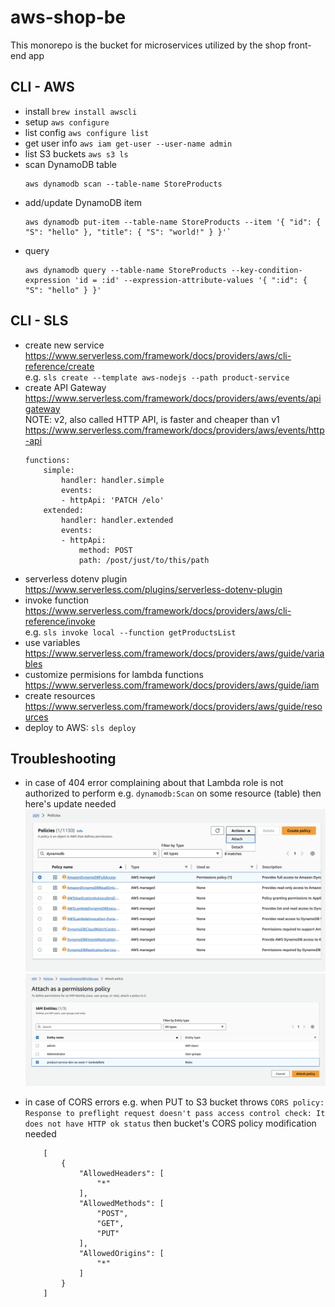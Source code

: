 # aws-shop-be
This monorepo is the bucket for microservices utilized by the shop front-end app

## CLI - AWS
- install `brew install awscli`
- setup `aws configure`
- list config `aws configure list`
- get user info `aws iam get-user --user-name admin`
- list S3 buckets `aws s3 ls`
- scan DynamoDB table  
    ```
    aws dynamodb scan --table-name StoreProducts
    ```
- add/update DynamoDB item  
    ```
    aws dynamodb put-item --table-name StoreProducts --item '{ "id": { "S": "hello" }, "title": { "S": "world!" } }'`
    ```
- query  
    ```
    aws dynamodb query --table-name StoreProducts --key-condition-expression 'id = :id' --expression-attribute-values '{ ":id": { "S": "hello" } }'
    ```

## CLI - SLS
- create new service https://www.serverless.com/framework/docs/providers/aws/cli-reference/create  
    e.g. `sls create --template aws-nodejs --path product-service`
- create API Gateway https://www.serverless.com/framework/docs/providers/aws/events/apigateway  
    NOTE: v2, also called HTTP API, is faster and cheaper than v1 https://www.serverless.com/framework/docs/providers/aws/events/http-api  
    ```
    functions:
        simple:
            handler: handler.simple
            events:
            - httpApi: 'PATCH /elo'
        extended:
            handler: handler.extended
            events:
            - httpApi:
                method: POST
                path: /post/just/to/this/path
    ```
- serverless dotenv plugin https://www.serverless.com/plugins/serverless-dotenv-plugin
- invoke function https://www.serverless.com/framework/docs/providers/aws/cli-reference/invoke  
    e.g. `sls invoke local --function getProductsList`
- use variables https://www.serverless.com/framework/docs/providers/aws/guide/variables
- customize permisions for lambda functions https://www.serverless.com/framework/docs/providers/aws/guide/iam
- create resources https://www.serverless.com/framework/docs/providers/aws/guide/resources
- deploy to AWS: `sls deploy`

## Troubleshooting
- in case of 404 error complaining about that Lambda role is not authorized to perform e.g. `dynamodb:Scan` on some resource (table) then here's update needed
    ![IAM Policies](iam-policies.png)
    ![Attach policy](iam-attach-policy.png)

- in case of CORS errors e.g. when PUT to S3 bucket throws `CORS policy: Response to preflight request doesn't pass access control check: It does not have HTTP ok status` then bucket's CORS policy modification needed
    ```
        [
            {
                "AllowedHeaders": [
                    "*"
                ],
                "AllowedMethods": [
                    "POST",
                    "GET",
                    "PUT"
                ],
                "AllowedOrigins": [
                    "*"
                ]
            }
        ]
    ```
